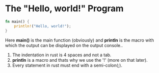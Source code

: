 # The "Hello, world!" Program

```rust
fn main() {
    println!("Hello, world!");
}
```

Here **main()** is the main function (obviously) and **println** is the macro with which the output can be displayed on the output console..

1. The indentation in rust is 4 spaces and not a tab.
2. **println** is a macro and thats why we use the '!' (more on that later).
3. Every statement in rust must end with a semi-colon(;).